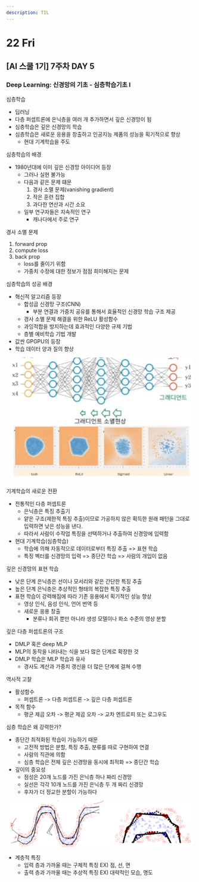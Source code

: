 ```yaml
---
description: TIL
---
```


# 22 Fri

## \[AI 스쿨 1기\] 7주차 DAY 5

### Deep Learning: 신경망의 기초 - 심층학습기초 I

심층학습

* 딥러닝
* 다층 퍼셉트론에 은닉층을 여러 개 추가하면서 깊은 신경망이 됨
* 심층학습은 깊은 신경망의 학습
* 심층학습은 새로운 응용을 창출하고 인공지능 제품의 성능을 획기적으로 향상
  * 현대 기계학습을 주도



심층학습의 배경

* 1980년대에 이미 깊은 신경망 아이디어 등장
  * 그러나 실현 불가능
  * 다음과 같은 문제 떄문
    1. 경사 소멸 문제\(vanishing gradient\)
    2. 작은 훈련 집합
    3. 과다한 연산과 시간 소요
  * 일부 연구자들은 지속적인 연구
    * 캐나다에서 주로 연구



경사 소멸 문제

1. forward prop
2. compute loss
3. back prop
   * loss를 줄이기 위함
   * 가중치 수정에 대한 정보가 점점 희미해지는 문제



심층학습의 성공 배경

* 혁신적 알고리즘 등장
  * 합성곱 신경망 구조\(CNN\)
    * 부분 연결과 가중치 공유를 통해서 효율적인 신경망 학습 구조 제공
  * 경사 소멸 문제 해결을 위한 ReLU 활성함수
  * 과잉적합을 방지하는데 효과적인 다양한 규제 기법
  * 층별 예비학습 기법 개발
* 값싼 GPGPU의 등장
* 학습 데이터 양과 질의 향상

![](../../.gitbook/assets/image%20%28194%29.png)



기계학습의 새로운 전환

* 전통적인 다층 퍼셉트론
  * 은닉층은 특징 추출기
  * 얕은 구조\(제한적 특징 추출\)이므로 가공하지 않은 획득한 원래 패턴을 그대로 입력하면 낮은 성능을 낸다.
  * 따라서 사람이 수작업 특징을 선택하거나 추출하여 신경망에 입력함
* 현대 기계학습\(심층학습\)
  * 학습에 의해 자동적으로 데이터로부터 특징 추출 =&gt; 표현 학습
  * 특징 벡터를 신경망의 입력 =&gt; 종단간 학습 =&gt; 사람의 개입이 없음



깊은 신경망의 표현 학습

* 낮은 단계 은닉층은 선이나 모서리와 같은 간단한 특징 추출
* 높은 단계 은닉층은 추상적인 형태의 복잡한 특징 추출
* 표현 학습이 강력해짐에 따라 기존 응용에서 획기적인 성능 향상
  * 영상 인식, 음성 인식, 언어 번역 등
  * 새로운 응용 창출
    * 분류나 회귀 뿐만 아니라 생성 모델이나 화소 수준의 영상 분할



깊은 다층 퍼셉트론의 구조

* DMLP 혹은 deep MLP
* MLP의 동작을 나타내는 식을 보다 많은 단계로 확장한 것
* DMLP 학습은 MLP 학습과 유사
  * 경사도 계산과 가중치 갱신을 더 많은 단계에 걸쳐 수행



역사적 고찰

* 활성함수
  * 퍼셉트론 -&gt; 다층 퍼셉트론 -&gt; 깊은 다층 퍼셉트론
* 목적 함수
  * 평균 제곱 오차 -&gt; 평균 제곱 오차 -&gt; 교차 엔트로피 또는 로그우도



심층 학습은 왜 강력한가?

* 종단간 최적화된 학습이 가능하기 때문
  * 고전적 방법은 분할, 특징 추출, 분류를 따로 구현하여 연결
  * 사람의 직관에 의함
  * 심층 학습은 전체 깊은 신경망을 동시에 최적화 =&gt; 종단간 학습
* 깊이의 중요성
  * 점성은 20개 노드를 가진 은닉층 하나 짜리 신경망
  * 실선은 각각 10개 노드를 가진 은닉층 두 개 짜리 신경망
  * 후자가 더 정교한 분할이 가능하다

![](../../.gitbook/assets/image%20%28190%29.png)

* 계층적 특징
  * 입력 층과 가까울 때는 구체적 특징 EX\) 점, 선, 면
  * 출력 층과 가까울 때는 추상적 특징 EX\) 대략적인 모습, 명도









